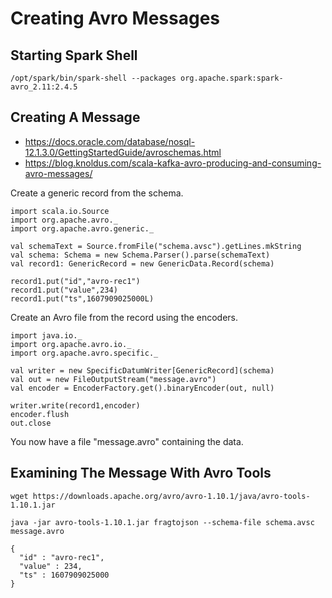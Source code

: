 # Creating Avro Messages

## Starting Spark Shell

````
/opt/spark/bin/spark-shell --packages org.apache.spark:spark-avro_2.11:2.4.5
````

## Creating A Message

* https://docs.oracle.com/database/nosql-12.1.3.0/GettingStartedGuide/avroschemas.html
* https://blog.knoldus.com/scala-kafka-avro-producing-and-consuming-avro-messages/

Create a generic record from the schema.

````
import scala.io.Source
import org.apache.avro._
import org.apache.avro.generic._

val schemaText = Source.fromFile("schema.avsc").getLines.mkString
val schema: Schema = new Schema.Parser().parse(schemaText)
val record1: GenericRecord = new GenericData.Record(schema)

record1.put("id","avro-rec1")
record1.put("value",234)
record1.put("ts",1607909025000L)
````

Create an Avro file from the record using the encoders.

````
import java.io._
import org.apache.avro.io._
import org.apache.avro.specific._

val writer = new SpecificDatumWriter[GenericRecord](schema)
val out = new FileOutputStream("message.avro")
val encoder = EncoderFactory.get().binaryEncoder(out, null)

writer.write(record1,encoder)
encoder.flush
out.close
````

You now have a file "message.avro" containing the data.

## Examining The Message With Avro Tools

````
wget https://downloads.apache.org/avro/avro-1.10.1/java/avro-tools-1.10.1.jar

java -jar avro-tools-1.10.1.jar fragtojson --schema-file schema.avsc message.avro

{
  "id" : "avro-rec1",
  "value" : 234,
  "ts" : 1607909025000
}
````
